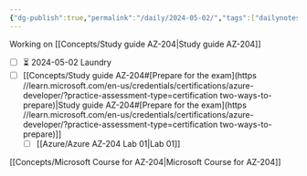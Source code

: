 ```yaml
---
{"dg-publish":true,"permalink":"/daily/2024-05-02/","tags":["dailynotes"]}
---
```


Working on [[Concepts/Study guide AZ-204\|Study guide AZ-204]]

- [ ] ⏳ 2024-05-02 Laundry
- [ ] [[Concepts/Study guide AZ-204#[Prepare for the exam](https //learn.microsoft.com/en-us/credentials/certifications/azure-developer/?practice-assessment-type=certification two-ways-to-prepare)\|Study guide AZ-204#[Prepare for the exam](https //learn.microsoft.com/en-us/credentials/certifications/azure-developer/?practice-assessment-type=certification two-ways-to-prepare)]]
	- [ ] [[Azure/Azure AZ-204 Lab 01\|Lab 01]]

[[Concepts/Microsoft Course for AZ-204\|Microsoft Course for AZ-204]]
